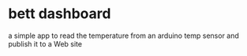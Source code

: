 # bett dashboard

a simple app to read the temperature from an arduino temp sensor and publish it to a Web site
